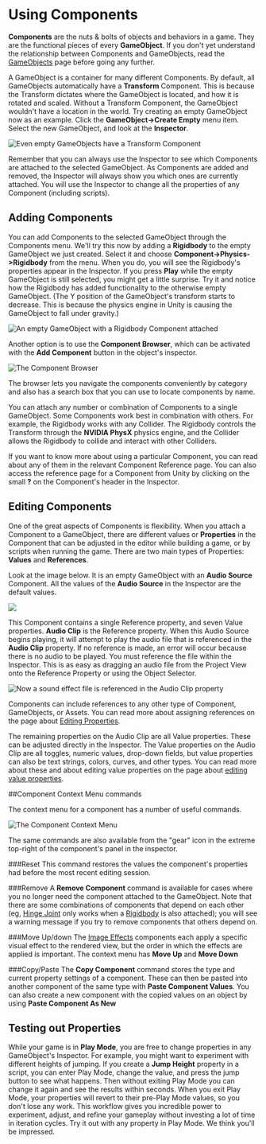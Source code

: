 Using Components
================


__Components__ are the nuts & bolts of objects and behaviors in a game. They are the functional pieces of every __GameObject__. If you don't yet understand the relationship between Components and GameObjects, read the [GameObjects](GameObjects) page before going any further.

A GameObject is a container for many different Components. By default, all GameObjects automatically have a __Transform__ Component. This is because the Transform dictates where the GameObject is located, and how it is rotated and scaled. Without a Transform Component, the GameObject wouldn't have a location in the world. Try creating an empty GameObject now as an example. Click the __GameObject-&gt;Create Empty__ menu item. Select the new GameObject, and look at the __Inspector__.


![Even empty GameObjects have a Transform Component](../uploads/Main/EmptyGO.png) 

Remember that you can always use the Inspector to see which Components are attached to the selected GameObject. As Components are added and removed, the Inspector will always show you which ones are currently attached. You will use the Inspector to change all the properties of any Component (including scripts).


Adding Components
-----------------


You can add Components to the selected GameObject through the Components menu. We'll try this now by adding a __Rigidbody__ to the empty GameObject we just created. Select it and choose __Component-&gt;Physics-&gt;Rigidbody__ from the menu. When you do, you will see the Rigidbody's properties appear in the Inspector. If you press __Play__ while the empty GameObject is still selected, you might get a little surprise. Try it and notice how the Rigidbody has added functionality to the otherwise empty GameObject. (The Y position of the GameObject's transform starts to decrease. This is because the physics engine in Unity is causing the GameObject to fall under gravity.)


![An empty GameObject with a Rigidbody Component attached](../uploads/Main/RigidBodyGO.png) 

Another option is to use the __Component Browser__, which can be activated with the __Add Component__ button in the object's inspector.


![The Component Browser](../uploads/Main/ComponentBrowser.png) 

The browser lets you navigate the components conveniently by category and also has a search box that you can use to locate components by name.

You can attach any number or combination of Components to a single GameObject. Some Components work best in combination with others. For example, the Rigidbody works with any Collider. The Rigidbody controls the Transform through the __NVIDIA PhysX__ physics engine, and the Collider allows the Rigidbody to collide and interact with other Colliders.

If you want to know more about using a particular Component, you can read about any of them in the relevant Component Reference page. You can also access the reference page for a Component from Unity by clicking on the small **?** on the Component's header in the Inspector.


Editing Components
------------------


One of the great aspects of Components is flexibility. When you attach a Component to a GameObject, there are different values or 
__Properties__ in the Component that can be adjusted in the editor while building a game, or by scripts when running the game. There are two main types of Properties: __Values__ and __References__.

Look at the image below. It is an empty GameObject with an __Audio Source__ Component. All the values of the __Audio Source__ in the Inspector are the default values.


![](../uploads/Main/AudioGO.png) 

This Component contains a single Reference property, and seven Value properties. __Audio Clip__ is the Reference property. When this Audio Source begins playing, it will attempt to play the audio file that is referenced in the __Audio Clip__ property. If no reference is made, an error will occur because there is no audio to be played. You must reference the file within the Inspector. This is as easy as dragging an audio file from the Project View onto the Reference Property or using the Object Selector.


![Now a sound effect file is referenced in the Audio Clip property](../uploads/Main/AudioReference.png) 

Components can include references to any other type of Component, GameObjects, or Assets. You can read more about assigning references on the page about [Editing Properties](EditingValueProperties).

The remaining properties on the Audio Clip are all Value properties. These can be adjusted directly in the Inspector. The Value properties on the Audio Clip are all toggles, numeric values, drop-down fields, but value properties can also be text strings, colors, curves, and other types. You can read more about these and about editing value properties on the page about [editing value properties](EditingValueProperties).


##Component Context Menu commands

The context menu for a component has a number of useful commands. 

![The Component Context Menu](../uploads/Main/ComponentContextMenu.png)

The same commands are also available from the "gear" icon in the extreme top-right of the component's panel in the inspector.


###Reset
This command restores the values the component's properties had before the most recent editing session.

###Remove
A __Remove Component__ command is available for cases where you no longer need the component attached to the GameObject. Note that there are some combinations of components that depend on each other (eg, [Hinge Joint](class-HingeJoint) only works when a [Rigidbody](class-Rigidbody) is also attached); you will see a warning message if you try to remove components that others depend on.

###Move Up/down
The [Image Effects](comp-ImageEffects) components each apply a specific visual effect to the rendered view, but the order in which the effects are applied is important. The context menu has __Move Up__ and __Move Down__


###Copy/Paste
The __Copy Component__ command stores the type and current property settings of a component. These can then be pasted into another component of the same type with __Paste Component Values__. You can also create a new component with the copied values on an object by using __Paste Component As New__



Testing out Properties
----------------------


While your game is in __Play Mode__, you are free to change properties in any GameObject's Inspector. For example, you might want to experiment with different heights of jumping. If you create a __Jump Height__ property in a script, you can enter Play Mode, change the value, and press the jump button to see what happens. Then without exiting Play Mode you can change it again and see the results within seconds. When you exit Play Mode, your properties will revert to their pre-Play Mode values, so you don't lose any work. This workflow gives you incredible power to experiment, adjust, and refine your gameplay without investing a lot of time in iteration cycles. Try it out with any property in Play Mode. We think you'll be impressed.
